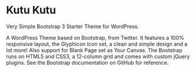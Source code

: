 Kutu Kutu
========

Very Simple Bootstrap 3 Starter Theme for WordPress.

A WordPress Theme based on Bootstrap, from Twitter. It features a 100% responsive layout, the Glyphicon Icon set, a clean and simple design and a lot more! Also support for Blank Page set as Your Canvas. The Bootstrap runs on HTML5 and CSS3, a 12-column grid and comes with custom jQuery plugins. See the Bootstrap documentation on GitHub for reference. 
